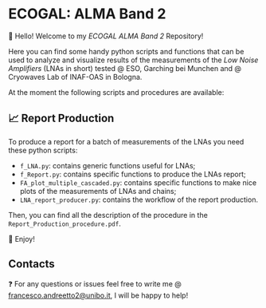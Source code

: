 # ECOGAL: ALMA Band 2

👋 Hello! Welcome to my *ECOGAL ALMA Band 2* Repository!

Here you can find some handy python scripts and functions that can be used to analyze and visualize results of the measurements of the *Low Noise Amplifiers* (LNAs in short) tested @ ESO, Garching bei Munchen and @ Cryowaves Lab of INAF-OAS in Bologna.

At the moment the following scripts and procedures are available:

## 📈 Report Production
To produce a report for a batch of measurements of the LNAs you need these python scripts:
- ``f_LNA.py``: contains generic functions useful for LNAs; 
- ``f_Report.py``: contains specific functions to produce the LNAs report;
- ``FA_plot_multiple_cascaded.py``: contains specific functions to make nice plots of the measurements of LNAs and chains;
- ``LNA_report_producer.py``: contains the workflow of the report production. 

Then, you can find all the description of the procedure in the ``Report_Production_procedure.pdf``.

🥐 Enjoy!

## Contacts
❓ For any questions or issues feel free to write me @ francesco.andreetto2@unibo.it, I will be happy to help!
